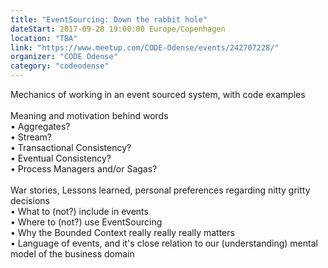 ```yaml
---
title: "EventSourcing: Down the rabbit hole"
dateStart: 2017-09-28 19:00:00 Europe/Copenhagen
location: "TBA"
link: "https://www.meetup.com/CODE-Odense/events/242707228/"
organizer: "CODE Odense"
category: "codeodense"
---
```

Mechanics of working in an event sourced system, with code examples<br><br> 
Meaning and motivation behind words<br> 
• Aggregates? <br> 
• Stream? <br> 
• Transactional Consistency? <br> 
• Eventual Consistency? <br> 
• Process Managers and/or Sagas?<br> <br> 
War stories, Lessons learned, personal preferences regarding nitty gritty decisions<br> 
• What to (not?) include in events<br> 
• Where to (not?) use EventSourcing <br> 
• Why the Bounded Context really really really matters <br> 
• Language of events, and it's close relation to our (understanding) mental model of the business domain 